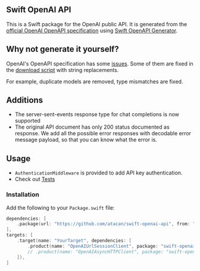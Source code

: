 ## Swift OpenAI API

This is a Swift package for the OpenAI public API. It is generated from the 
[official OpenAI OpenAPI specification](https://github.com/openai/openai-openapi) 
using [Swift OpenAPI Generator](https://swiftpackageindex.com/apple/swift-openapi-generator).

## Why not generate it yourself?

OpenAI's OpenAPI specification has some [issues](https://github.com/openai/openai-openapi/issues). Some of them are fixed in the [download script](/scripts/openaiYamlDownload.swift) with string replacements.

For example, duplicate models are removed, type mismatches are fixed.

## Additions

- The server-sent-events response type for chat completions is now supported 
- The original API document has only 200 status documented as response. We add all the possible error responses with decodable error message payload, so that you can know what the error is.

## Usage

- `AuthenticationMiddleware` is provided to add API key authentication.
- Check out [Tests](/Tests)

### Installation

Add the following to your `Package.swift` file:

```swift
dependencies: [
    .package(url: "https://github.com/atacan/swift-openai-api", from: "0.1.0"),
],
targets: [
    .target(name: "YourTarget", dependencies: [
        .product(name: "OpenAIUrlSessionClient", package: "swift-openai-api"),
        // .product(name: "OpenAIAsyncHTTPClient", package: "swift-openai-api"),
    ]),
]
```
